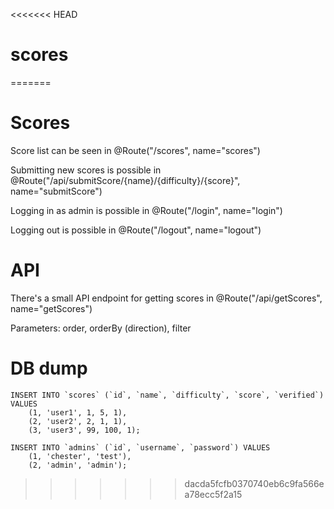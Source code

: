 <<<<<<< HEAD
# scores
=======

# Scores

Score list can be seen in @Route("/scores", name="scores")

Submitting new scores is possible in @Route("/api/submitScore/{name}/{difficulty}/{score}", name="submitScore")

Logging in as admin is possible in @Route("/login", name="login")

Logging out is possible in @Route("/logout", name="logout")

# API

There's a small API endpoint for getting scores in @Route("/api/getScores", name="getScores")

Parameters: order, orderBy (direction), filter

# DB dump

    INSERT INTO `scores` (`id`, `name`, `difficulty`, `score`, `verified`) VALUES
    	(1, 'user1', 1, 5, 1),
    	(2, 'user2', 2, 1, 1),
    	(3, 'user3', 99, 100, 1);
      
    INSERT INTO `admins` (`id`, `username`, `password`) VALUES
    	(1, 'chester', 'test'),
    	(2, 'admin', 'admin');
>>>>>>> dacda5fcfb0370740eb6c9fa566ea78ecc5f2a15

